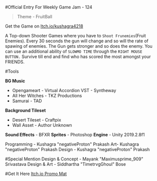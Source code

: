 #Official Entry For Weekly Game Jam - 124
> Theme - FruitBall

Get the Game on [Itch.io/kushagra4218](https://kushagra4218.itch.io/fruitball-mayhem)

A Top-down Shooter Games where you have to `Shoot Frunemies`(Fruit Enemies). Every 30 seconds the gun will change and so will the rate of spawing of enemies. The Gun gets stronger and so does the enemy. You can use an additional ability of `SLOWMO TIME` through the `RIGHT MOUSE BUTTON.` Survive till end and find who has scored the most amongst your FRIENDS.

#Tools

**BG Music** 
- Opengameart - Virtual Accordion VST - Syntheway
- All Her Witches - TKZ Productions
- Samurai - TAD

**Background Tileset**
- Desert Tileset - Craftpix
- Wall Asset - Author Unknown

**Sound Effects** - BFXR
**Sprites** - Photoshop
**Engine** - Unity 2019.2.8f1


Programming - Kushagra "negativeProton" Prakash
Art- Kushagra "negativeProton" Prakash
Design - Kushagra "negativeProton" Prakash

#Special Mention
Design & Concept - Mayank "Maximusprime_909" Srivastava
Design & Art - Siddhartha "TimetrvgGhoul" Bose

#Get It Here
[Itch.io Promo Mat](https://i.imgur.com/m2ulUJ6.png)